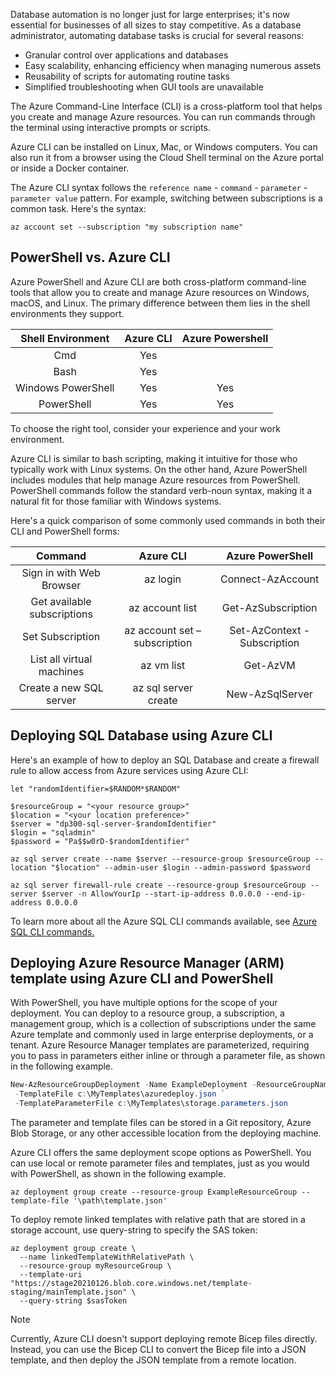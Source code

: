 Database automation is no longer just for large enterprises; it's now essential for businesses of all sizes to stay competitive. As a database administrator, automating database tasks is crucial for several reasons:

- Granular control over applications and databases
- Easy scalability, enhancing efficiency when managing numerous assets
- Reusability of scripts for automating routine tasks
- Simplified troubleshooting when GUI tools are unavailable

The Azure Command-Line Interface (CLI) is a cross-platform tool that helps you create and manage Azure resources. You can run commands through the terminal using interactive prompts or scripts.

Azure CLI can be installed on Linux, Mac, or Windows computers. You can also run it from a browser using the Cloud Shell terminal on the Azure portal or inside a Docker container.

The Azure CLI syntax follows the `reference name` - `command` - `parameter` - `parameter value` pattern. For example, switching between subscriptions is a common task. Here's the syntax:

```azurecli
az account set --subscription "my subscription name"
```

## PowerShell vs. Azure CLI

Azure PowerShell and Azure CLI are both cross-platform command-line tools that allow you to create and manage Azure resources on Windows, macOS, and Linux. The primary difference between them lies in the shell environments they support.

| **Shell Environment** | **Azure CLI** | **Azure Powershell** |
|:---------------------:|:-------------:|:--------------------:|
| Cmd                   |      Yes      |                      |
| Bash                  |      Yes      |                      |
| Windows PowerShell    |      Yes      |          Yes         |
| PowerShell            |      Yes      |          Yes         |

To choose the right tool, consider your experience and your work environment.

Azure CLI is similar to bash scripting, making it intuitive for those who typically work with Linux systems. On the other hand, Azure PowerShell includes modules that help manage Azure resources from PowerShell. PowerShell commands follow the standard verb-noun syntax, making it a natural fit for those familiar with Windows systems.

Here's a quick comparison of some commonly used commands in both their CLI and PowerShell forms:

|         **Command**         |         **Azure CLI**        |     **Azure PowerShell**    |
|:---------------------------:|:----------------------------:|:---------------------------:|
| Sign in with Web Browser    | az login                     | Connect-AzAccount           |
| Get available subscriptions | az account list              | Get-AzSubscription          |
| Set Subscription            | az account set –subscription | Set-AzContext -Subscription |
| List all virtual machines   | az vm list                   | Get-AzVM                    |
| Create a new SQL server     | az sql server create         | New-AzSqlServer             |

## Deploying SQL Database using Azure CLI

Here's an example of how to deploy an SQL Database and create a firewall rule to allow access from Azure services using Azure CLI:

```azurecli
let "randomIdentifier=$RANDOM*$RANDOM"

$resourceGroup = "<your resource group>"
$location = "<your location preference>"
$server = "dp300-sql-server-$randomIdentifier"
$login = "sqladmin"
$password = "Pa$$w0rD-$randomIdentifier"

az sql server create --name $server --resource-group $resourceGroup --location "$location" --admin-user $login --admin-password $password

az sql server firewall-rule create --resource-group $resourceGroup --server $server -n AllowYourIp --start-ip-address 0.0.0.0 --end-ip-address 0.0.0.0

```

To learn more about all the Azure SQL CLI commands available, see [Azure SQL CLI commands.](/cli/azure/sql)

## Deploying Azure Resource Manager (ARM) template using Azure CLI and PowerShell

With PowerShell, you have multiple options for the scope of your deployment. You can deploy to a resource group, a subscription, a management group, which is a collection of subscriptions under the same Azure template and commonly used in large enterprise deployments, or a tenant. Azure Resource Manager templates are parameterized, requiring you to pass in parameters either inline or through a parameter file, as shown in the following example.

```powershell
New-AzResourceGroupDeployment -Name ExampleDeployment -ResourceGroupName ExampleResourceGroup `
 -TemplateFile c:\MyTemplates\azuredeploy.json `
 -TemplateParameterFile c:\MyTemplates\storage.parameters.json
```

The parameter and template files can be stored in a Git repository, Azure Blob Storage, or any other accessible location from the deploying machine.

Azure CLI offers the same deployment scope options as PowerShell. You can use local or remote parameter files and templates, just as you would with PowerShell, as shown in the following example.

```azurecli
az deployment group create --resource-group ExampleResourceGroup --template-file '\path\template.json'
```

To deploy remote linked templates with relative path that are stored in a storage account, use query-string to specify the SAS token:

```azurecli
az deployment group create \
  --name linkedTemplateWithRelativePath \
  --resource-group myResourceGroup \
  --template-uri "https://stage20210126.blob.core.windows.net/template-staging/mainTemplate.json" \
  --query-string $sasToken
```

> [!NOTE]
> Currently, Azure CLI doesn't support deploying remote Bicep files directly. Instead, you can use the Bicep CLI to convert the Bicep file into a JSON template, and then deploy the JSON template from a remote location.
